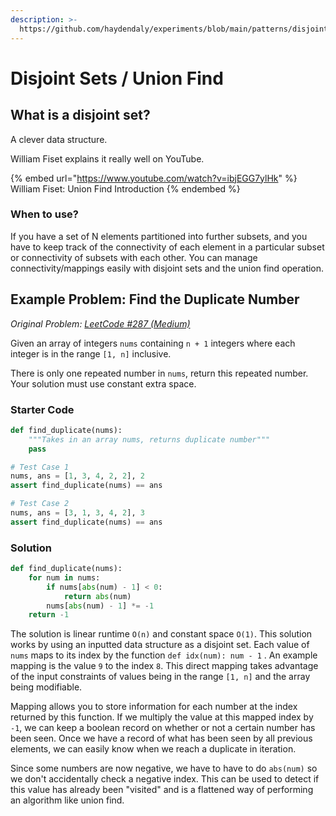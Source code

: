 ```yaml
---
description: >-
  https://github.com/haydendaly/experiments/blob/main/patterns/disjoint_sets.ipynb
---
```


# Disjoint Sets / Union Find

## What is a disjoint set?

A clever data structure.

William Fiset explains it really well on YouTube.

{% embed url="https://www.youtube.com/watch?v=ibjEGG7ylHk" %}
William Fiset: Union Find Introduction
{% endembed %}

### When to use?

If you have a set of N elements partitioned into further subsets, and you have to keep track of the connectivity of each element in a particular subset or connectivity of subsets with each other. You can manage connectivity/mappings easily with disjoint sets and the union find operation.

## Example Problem: Find the Duplicate Number

_Original Problem:_ [_LeetCode #287 (Medium)_](https://leetcode.com/problems/find-the-duplicate-number/)

Given an array of integers `nums` containing `n + 1` integers where each integer is in the range `[1, n]` inclusive.

There is only one repeated number in `nums`, return this repeated number. Your solution must use constant extra space.

### Starter Code

```python
def find_duplicate(nums):
    """Takes in an array nums, returns duplicate number"""
    pass

# Test Case 1
nums, ans = [1, 3, 4, 2, 2], 2
assert find_duplicate(nums) == ans

# Test Case 2
nums, ans = [3, 1, 3, 4, 2], 3
assert find_duplicate(nums) == ans
```

### Solution

```python
def find_duplicate(nums): 
    for num in nums: 
        if nums[abs(num) - 1] < 0: 
            return abs(num) 
        nums[abs(num) - 1] *= -1 
    return -1
```

The solution is linear runtime `O(n)` and constant space `O(1)`. This solution works by using an inputted data structure as a disjoint set. Each value of `nums` maps to its index by the function `def idx(num): num - 1` . An example mapping is the value `9` to the index `8`. This direct mapping takes advantage of the input constraints of values being in the range `[1, n]` and the array being modifiable.

Mapping allows you to store information for each number at the index returned by this function. If we multiply the value at this mapped index by `-1`, we can keep a boolean record on whether or not a certain number has been seen. Once we have a record of what has been seen by all previous elements, we can easily know when we reach a duplicate in iteration.

Since some numbers are now negative, we have to have to do `abs(num)` so we don't accidentally check a negative index. This can be used to detect if this value has already been "visited" and is a flattened way of performing an algorithm like union find.

